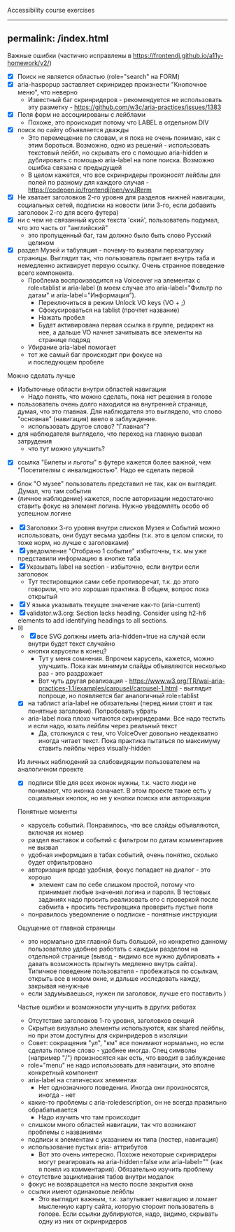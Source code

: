Accessibility course exercises

---
permalink: /index.html
---

Важные ошибки (частично исправлены в https://frontendj.github.io/a11y-homework/v2/)

* [x] Поиск не является областью (role="search" на FORM)
* [x] aria-haspopup заставляет скринридер произнести "Кнопочное меню", что неверно
  * Известный баг скринридеров - рекомендуется не использовать эту разметку - https://github.com/w3c/aria-practices/issues/1383
* [x] Поля форм не ассоциированы с лейблами
  * Похоже, это происходит потому что LABEL в отдельном DIV 
* [x] поиск по сайту объявляется дважды 
  * Это перемещение по словам, и я пока не очень понимаю, как с этим бороться. Возможно, одно из решений - использовать текстовый лейбл, но скрывать его с помощью aria-hidden и дублировать с помощью aria-label на поле поиска. Возможно ошибка связана с предыдущей
  * В целом кажется, что все скринридеры произносят лейблы для полей по разному для каждого случая - https://codepen.io/frontendj/pen/wvJRerm
* [x] Не хватает заголовков 2-го уровня для разделов нижней навигации, социальных сетей, подписки на новости (или 3-го, если добавить заголовок 2-го для всего футера)
* [x] ни с чем не связанный кусок текста 'ский', пользователь подумал, что это часть от "английский" 
  * это пропущенный баг, там должно было быть слово Русский целиком
* [x] раздел Музей и табуляция - почему-то вызвали перезагрузку страницы. Выглядит так, что пользователь прыгает внутрь таба и немедленно активирует первую ссылку. Очень странное поведение всего компонента.
  * Проблема воспроизводится на Voiceover на элементах с role=tablist и aria-label (в моем случае это aria-label="Фильтр по датам" и aria-label="Информация"). 
    * Переключиться в режим Unlock VO keys (VO + ;)
    * Сфокусироваться на tablist (прочтет название) 
    * Нажать пробел
    * Будет активирована первая ссылка в группе, редирект на нее, а дальше VO начнет зачитывать все элементы на странице подряд
  * Убирание aria-label помогает  
  * тот же самый баг происходит при фокусе на <main> и последующем пробеле

Можно сделать лучше

* Избыточные области внутри областей навигации
  * Надо понять, что можно сделать, пока нет решения в голове
* пользователь очень долго находился на внутренней странице, думая, что это главная. Для наблюдателя это выглядело, что слово "основная" (навигация) ввело в заблуждение.
  * использовать другое слово? "Главная"?
* для наблюдателя выглядело, что переход на главную вызвал затрудения
  * что тут можно улучшить?
* [x] ссылка "Билеты и льготы" в футере кажется более важной, чем "Посетителям с инвалидностью". Надо ее сделать первой
* блок "О музее" пользователь представил не так, как он выглядит. Думал, что там события
* (личное наблюдение) кажется, после авторизации недостаточно ставить фокус на элемент логина. Нужно уведомлять особо об успешном логине
* [x] Заголовки 3-го уровня внутри списков Музея и Событий можно использовать, они будут весьма удобны (т.к. это в целом списки, то тоже норм, но лучше с заголовками)
* [x] уведомление "Отобрано 1 событие" избыточны, т.к. мы уже представили информацию в кнопке таба
* [x] Указывать label на section - избыточно, если внутри если заголовок
  * Тут тестировщики сами себе противоречат, т.к. до этого говорили, что это хорошая практика. В общем, вопрос пока открытый
* [x] У языка указывать текущее значение как-то (aria-current)
* [x] validator.w3.org: Section lacks heading. Consider using h2-h6 elements to add identifying headings to all sections.  
* [x] <ul class="promo__list" role="presentation" - можно просто юзать DIV
* [x] все SVG должны иметь aria-hidden=true на случай если внутри будет текст случайно
* кнопки карусели в конец?
  * Тут у меня сомнения. Впрочем карусель, кажется, можно улучшить. Пока как минимум слайды объявляются несколько раз - это раздражает
  * Вот чуть другая реализация - https://www.w3.org/TR/wai-aria-practices-1.1/examples/carousel/carousel-1.html - выглядит попроще, но появляется баг аналогичный role=tablist
* [x] на таблист aria-label не обязательны (перед ними стоят и так понятные заголовки). Попробовать убрать
* aria-label пока плохо читаются скринридерами. Все надо тестить и если надо, юзать лейблы через реальный текст
  * Да, столкнулся с тем, что VoiceOver довольно неадекватно иногда читает текст. Пока практика пытаться по максимуму ставить лейблы через visually-hidden

Из личных наблюдений за слабовидящим пользователем на аналогичном проекте
* [x] подписи title для всех иконок нужны, т.к. часто люди не понимают, что иконка означает. В этом проекте такие есть у социальных кнопок, но не у кнопки поиска или авторизации

Понятные моменты

* карусель событий. Понравилось, что все слайды объявляются, включая их номер
* раздел выставок и событий с фильтром по датам комментариев не вызвал
* удобная информцаия в табах событий, очень понятно, сколько будет отфильтровано
* авторизация вроде удобная, фокус попадает на диалог - это хорошо
  * элемент сам по себе слишком простой, потому что принимает любые значения логина и пароля. В тестовых заданиях надо просить реализовать его с проверкой после сабмита + просить тестировщика проверить пустые поля
* понравилось уведомление о подписке - понятные инструкции

Ощущение от главной страницы 

* это нормально для главной быть большой, но конкретно данному пользователю удобнее работать с каждым разделом на отдельной странице (вывод - видимо все нужно дублировать + давать возможность прыгнуть медленно внутрь сайта). Типичное поведение пользователя - пробежаться по ссылкам, открыть все в новом окне, и дальше исследовать кажду, закрывая ненужные
* если задумываешься, нужен ли заголовок, лучше его поставить )

Частые ошибки и возможности улучшить в других работах

* Отсутствие заголовков 1-го уровня, заголовков секций
* Скрытые визуально элементы используются, как shared лейблы, но при этом доступны для скринридеров в изоляции
* Совет: сокращения "ул", "км" все понимают нормально, но если сделать полное слово - удобнее иногда. Спец символы (например "/") произносятся как есть, что вводит в заблуждение
* role="menu" не надо использовать для навигации, это вполне конкретный компонент
* aria-label на статических элементах
  * Нет однозначного поведения. Иногда они произносятся, иногда - нет
* какие-то проблемы с aria-roledescription, он не всегда правильно обрабатывается
  * Надо изучить что там происходит
* слишком много областей навигации, так что возникают проблемы с названиями
* подписи к элементам с указанием их типа (постер, навигация)
* использование пустых aria- аттрибутов
  * Вот это очень интересно. Похоже некоторые скринридеры могут реагировать на aria-hidden=false или aria-label="" (как я понял из комментария). Обязательно изучить проблему
* отсутствие зацикливания табов внутри модалок
* фокус не возвращается на место после закрытия окна
* ссылки имеют одинаковые лейблы
  * Это выглядит важным, т.к. запутывает навигацию и ломает мысленную карту сайта, которую стороит пользователь в голове. Если ссылки дублируются, надо, видимо, скрывать одну из них от скринридеров

